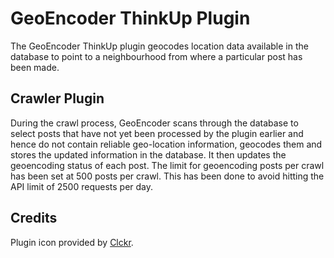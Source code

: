 GeoEncoder ThinkUp Plugin
============================

The GeoEncoder ThinkUp plugin geocodes location data available in the database to point to a neighbourhood from
where a particular post has been made.

Crawler Plugin
--------------
During the crawl process, GeoEncoder scans through the database to select posts that have not yet been processed
by the plugin earlier and hence do not contain reliable geo-location information, geocodes them and stores the
updated information in the database. It then updates the geoencoding status of each post.
The limit for geoencoding posts per crawl has been set at 500 posts per crawl. This has been done to avoid hitting
the API limit of 2500 requests per day.


## Credits
Plugin icon provided by [Clckr](http://www.clker.com/clipart-15787.html).
